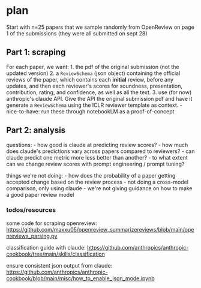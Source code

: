 # plan

Start with n=25 papers that we sample randomly from OpenReview on page 1 of the submissions (they were all submitted on sept 28)


## Part 1: scraping
For each paper, we want:
    1. the pdf of the original submission (not the updated version)
    2. a `ReviewSchema` (json object) containing the official reviews of the paper, which contains each **initial** review, before any updates, and then each reviewer's scores for soundness, presentation, contribution, rating, and confidence, as well as all the text.
    3. use (for now) anthropic's claude API. Give the API the original submission pdf and have it generate a `ReviewSchema` using the ICLR reviewer template as context.
        - nice-to-have: run these through notebookLM as a proof-of-concept

## Part 2: analysis

questions:
    - how good is claude at predicting review scores?
    - how much does claude's predictions vary across papers compared to reviewers?
    - can claude predict one metric more less better than another?
    - to what extent can we change review scores with prompt engineering / prompt tuning?

things we're not doing:
    - how does the probability of a paper getting accepted change based on the review process
    - not doing a cross-model comparison, only using claude
    - we're not giving guidance on how to make a good paper review model



### todos/resources

some code for scraping openreview: https://github.com/maxxu05/openreview_summarizereviews/blob/main/openreviews_parsing.py

classification guide with claude: https://github.com/anthropics/anthropic-cookbook/tree/main/skills/classification

ensure consistent json output from claude: https://github.com/anthropics/anthropic-cookbook/blob/main/misc/how_to_enable_json_mode.ipynb